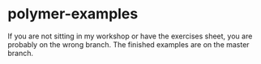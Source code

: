 # polymer-examples
If you are not sitting in my workshop or have the exercises sheet, you are probably on the wrong branch.
The finished examples are on the master branch.